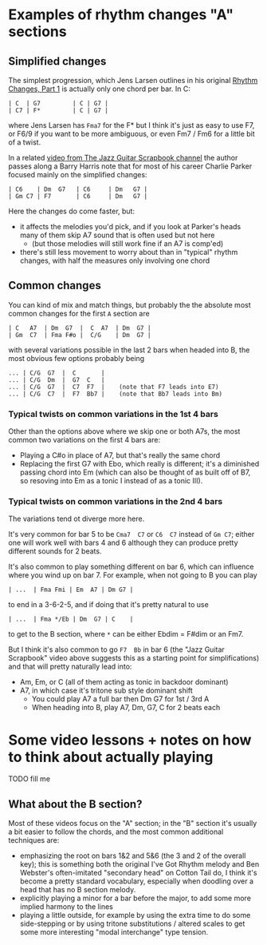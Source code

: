 # Examples of rhythm changes "A" sections

## Simplified changes

The simplest progression, which Jens Larsen outlines in his
original [Rhythm Changes, Part 1](https://www.youtube.com/watch?v=IT-K4Y9uxnw)
is actually only one chord per bar. In C:
```
| C  | G7         | C | G7 |
| C7 | F*         | C | G7 |
```
where Jens Larsen has `Fma7` for the F* but I think it's just as easy to use
F7, or F6/9 if you want to be more ambiguous, or even Fm7 / Fm6 for a little
bit of a twist.

In a related [video from The Jazz Guitar Scrapbook channel](https://www.youtube.com/watch?v=AOiYETWa11E)
the author passes along a Barry Harris note that for most of
his career Charlie Parker focused mainly on the simplified
changes:
```
| C6    | Dm  G7   | C6     | Dm   G7 |
| Gm C7 | F7       | C6     | Dm   G7 |
```
Here the changes do come faster, but:
- it affects the melodies you'd pick, and if you look at Parker's
  heads many of them skip A7 sound that is often used but not here
  - (but those melodies will still work fine if an A7 is comp'ed)
- there's still less movement to worry about than in "typical"
  rhythm changes, with half the measures only involving one chord


## Common changes

You can kind of mix and match things, but probably the
the absolute most common changes for the first `A` section are
```
| C   A7  | Dm  G7  |  C  A7  | Dm  G7 |
| Gm  C7  | Fma F#o |  C/G    | Dm  G7 |
```
with several variations possible in the last 2 bars when
headed into B, the most obvious few options probably being
```
... | C/G  G7  |  C       |
... | C/G  Dm  |  G7  C   |
... | C/G  G7  |  C7  F7  |    (note that F7 leads into E7)
... | C/G  C7  |  F7  Bb7 |    (note that Bb7 leads into Bm)
```

### Typical twists on common variations in the 1st 4 bars

Other than the options above where we skip one or both A7s, the most common two
variations on the first 4 bars are:
- Playing a C#o in place of A7, but that's really the same chord
- Replacing the first G7 with Ebo, which really is different; it's
  a diminished passing chord into Em (which can also be thought
  of as built off of B7, so resoving into Em as a tonic I instead
  of as a tonic III).

### Typical twists on common variations in the 2nd 4 bars

The variations tend ot diverge more here.

It's very common for bar 5 to be `Cma7  C7` or `C6  C7` instead
of `Gm C7`; either one will work well with bars 4 and 6 although
they can produce pretty different sounds for 2 beats.

It's also common to play something different on bar 6, which
can influence where you wind up on bar 7. For example, when
not going to B you can play
```
| ...  | Fma Fmi | Em  A7 | Dm G7 |
```
to end in a 3-6-2-5, and if doing that it's pretty natural to use
```
| ...  | Fma */Eb | Dm  G7 | C    |
```
to get to the B section, where `*` can be either Ebdim = F#dim
or an Fm7.

But I think it's also common to go `F7  Bb` in bar 6 (the "Jazz Guitar
Scrapbook" video above suggests this as a starting point for simplifications)
and that will pretty naturally lead into:
- Am, Em, or C (all of them acting as tonic in backdoor dominant)
- A7, in which case it's tritone sub style dominant shift
  - You could play A7 a full bar then Dm G7 for 1st / 3rd A
  - When heading into B, play A7, Dm, G7, C for 2 beats each


# Some video lessons + notes on how to think about actually playing


TODO fill me


## What about the B section?

Most of these videos focus on the "A" section; in the "B" section
it's usually a bit easier to follow the chords, and the most
common additional techniques are:
- emphasizing the root on bars 1&2 and 5&6 (the 3 and 2 of the
  overall key); this is something both the original I've Got Rhythm
  melody and Ben Webster's often-imitated "secondary head" on
  Cotton Tail do, I think it's become a pretty standard vocabulary,
  especially when doodling over a head that has no B section melody.
- explicitly playing a minor for a bar before the major, to add
  some more implied harmony to the lines
- playing a little outside, for example by using the extra time to do some
  side-stepping or by using tritone substitutions / altered scales
  to get some more interesting "modal interchange" type tension.

